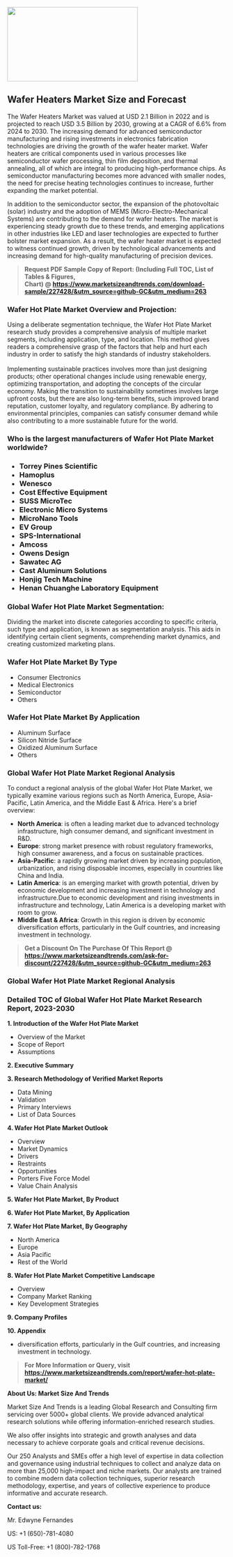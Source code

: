 <p><img class="alignnone size-medium wp-image-20088" src="https://ffe5etoiles.com/wp-content/uploads/2024/12/MST1-300x171.png" alt="" width="300" height="171" /></p><h2>Wafer Heaters Market Size and Forecast</h2><p>The Wafer Heaters Market was valued at USD 2.1 Billion in 2022 and is projected to reach USD 3.5 Billion by 2030, growing at a CAGR of 6.6% from 2024 to 2030. The increasing demand for advanced semiconductor manufacturing and rising investments in electronics fabrication technologies are driving the growth of the wafer heater market. Wafer heaters are critical components used in various processes like semiconductor wafer processing, thin film deposition, and thermal annealing, all of which are integral to producing high-performance chips. As semiconductor manufacturing becomes more advanced with smaller nodes, the need for precise heating technologies continues to increase, further expanding the market potential.</p><p>In addition to the semiconductor sector, the expansion of the photovoltaic (solar) industry and the adoption of MEMS (Micro-Electro-Mechanical Systems) are contributing to the demand for wafer heaters. The market is experiencing steady growth due to these trends, and emerging applications in other industries like LED and laser technologies are expected to further bolster market expansion. As a result, the wafer heater market is expected to witness continued growth, driven by technological advancements and increasing demand for high-quality manufacturing of precision devices.</p></p><blockquote id="" class=""><strong>Request PDF Sample Copy of Report: (Including Full TOC, List of Tables &amp; Figures, Chart)&nbsp;@&nbsp;<strong><a href="https://www.marketsizeandtrends.com/download-sample/227428/&utm_source=github-GC&utm_medium=263" target="_blank">https://www.marketsizeandtrends.com/download-sample/227428/&utm_source=github-GC&utm_medium=263</a></strong></strong></blockquote><h3 id="" class="">Wafer Hot Plate Market&nbsp;Overview and Projection:</h3><p id="" class="">Using a deliberate segmentation technique, the Wafer Hot Plate Market research study provides a comprehensive analysis of multiple market segments, including application, type, and location. This method gives readers a comprehensive grasp of the factors that help and hurt each industry in order to satisfy the high standards of industry stakeholders. <br /> <br />Implementing sustainable practices involves more than just designing products; other operational changes include using renewable energy, optimizing transportation, and adopting the concepts of the circular economy. Making the transition to sustainability sometimes involves large upfront costs, but there are also long-term benefits, such improved brand reputation, customer loyalty, and regulatory compliance. By adhering to environmental principles, companies can satisfy consumer demand while also contributing to a more sustainable future for the world.</p><h3 id="" class="">Who is the largest manufacturers of&nbsp;Wafer Hot Plate Market worldwide?</h3><h3 class=""><p><ul><li>Torrey Pines Scientific </li><li> Hamoplus </li><li> Wenesco </li><li> Cost Effective Equipment </li><li> SUSS MicroTec </li><li> Electronic Micro Systems </li><li> MicroNano Tools </li><li> EV Group </li><li> SPS-International </li><li> Amcoss </li><li> Owens Design </li><li> Sawatec AG </li><li> Cast Aluminum Solutions </li><li> Honjig Tech Machine </li><li> Henan Chuanghe Laboratory Equipment</li></ul></p></h3><h3 id="" class="">Global&nbsp;Wafer Hot Plate Market Segmentation:</h3><p id="" class="">Dividing the market into discrete categories according to specific criteria, such type and application, is known as segmentation analysis. This aids in identifying certain client segments, comprehending market dynamics, and creating customized marketing plans.</p><h3 id="" class="">Wafer Hot Plate Market&nbsp;By Type</h3><p><p><ul><li>Consumer Electronics</li><li> Medical Electronics</li><li> Semiconductor</li><li> Others</p></li></ul></p></p><h3 id="" class="">Wafer Hot Plate Market&nbsp;By Application</h3><p class=""><p><ul><li>Aluminum Surface</li><li> Silicon Nitride Surface</li><li> Oxidized Aluminum Surface</li><li> Others</li></ul></p></p><h3 id="" class="">Global Wafer Hot Plate Market Regional Analysis</h3><p id="" class="">To conduct a regional analysis of the global Wafer Hot Plate Market, we typically examine various regions such as North America, Europe, Asia-Pacific, Latin America, and the Middle East &amp; Africa. Here's a brief overview:</p><ul><li><strong>North America</strong>: is often a leading market due to advanced technology infrastructure, high consumer demand, and significant investment in R&amp;D.</li><li><strong>Europe</strong>: strong market presence with robust regulatory frameworks, high consumer awareness, and a focus on sustainable practices.</li><li><strong>Asia-Pacific</strong>: a rapidly growing market driven by increasing population, urbanization, and rising disposable incomes, especially in countries like China and India.</li><li><strong>Latin America</strong>: is an emerging market with growth potential, driven by economic development and increasing investment in technology and infrastructure.Due to economic development and rising investments in infrastructure and technology, Latin America is a developing market with room to grow.</li><li><strong>Middle East &amp; Africa</strong>: Growth in this region is driven by economic diversification efforts, particularly in the Gulf countries, and increasing investment in technology.</li></ul><blockquote id="" class=""><strong>Get a Discount On The Purchase Of This Report @ <strong><a href="https://www.marketsizeandtrends.com/ask-for-discount/227428/&utm_source=github-GC&utm_medium=263" target="_blank">https://www.marketsizeandtrends.com/ask-for-discount/227428/&utm_source=github-GC&utm_medium=263</a></strong></strong></blockquote><h3 id="" class="">Global Wafer Hot Plate Market Regional Analysis</h3><h3 id="" class="">Detailed TOC of Global Wafer Hot Plate Market Research Report, 2023-2030</h3><p id="" class=""><strong>1. Introduction of the Wafer Hot Plate Market</strong></p><ul><li>Overview of the Market</li><li>Scope of Report</li><li>Assumptions</li></ul><p id="" class=""><strong>2. Executive Summary</strong></p><p id="" class=""><strong>3. Research Methodology of Verified Market Reports</strong></p><ul><li>Data Mining</li><li>Validation</li><li>Primary Interviews</li><li>List of Data Sources</li></ul><p id="" class=""><strong>4. Wafer Hot Plate Market Outlook</strong></p><ul><li>Overview</li><li>Market Dynamics</li><li>Drivers</li><li>Restraints</li><li>Opportunities</li><li>Porters Five Force Model</li><li>Value Chain Analysis</li></ul><p id="" class=""><strong>5. Wafer Hot Plate Market, By Product</strong></p><p id="" class=""><strong>6. Wafer Hot Plate Market, By Application</strong></p><p id="" class=""><strong>7. Wafer Hot Plate Market, By Geography</strong></p><ul><li>North America</li><li>Europe</li><li>Asia Pacific</li><li>Rest of the World</li></ul><p id="" class=""><strong>8. Wafer Hot Plate Market Competitive Landscape</strong></p><ul><li>Overview</li><li>Company Market Ranking</li><li>Key Development Strategies</li></ul><p id="" class=""><strong>9. Company Profiles</strong></p><p id="" class=""><strong>10. Appendix</strong></p><ul><li>diversification efforts, particularly in the Gulf countries, and increasing investment in technology.</li></ul><blockquote id="" class=""><strong>For More Information or Query, visit <strong><strong><a href="https://www.marketsizeandtrends.com/report/wafer-hot-plate-market/" target="_blank">https://www.marketsizeandtrends.com/report/wafer-hot-plate-market/</a></strong></strong></strong></blockquote><p id="" class=""><strong>About Us: Market Size And Trends</strong></p><p id="" class="">Market Size And Trends is a leading Global Research and Consulting firm servicing over 5000+ global clients. We provide advanced analytical research solutions while offering information-enriched research studies.</p><p id="" class="">We also offer insights into strategic and growth analyses and data necessary to achieve corporate goals and critical revenue decisions.</p><p id="" class="">Our 250 Analysts and SMEs offer a high level of expertise in data collection and governance using industrial techniques to collect and analyze data on more than 25,000 high-impact and niche markets. Our analysts are trained to combine modern data collection techniques, superior research methodology, expertise, and years of collective experience to produce informative and accurate research.</p><p id="" class=""><strong>Contact us:</strong></p><p id="" class="">Mr. Edwyne Fernandes</p><p id="" class="">US: +1 (650)-781-4080</p><p id="" class="">US Toll-Free: +1 (800)-782-1768</p>
